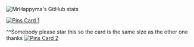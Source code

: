 ![MrHappyma's GitHub stats](https://github-readme-stats.vercel.app/api?username=mrhappyma)


[![Pins Card 1](https://github-readme-stats.vercel.app/api/pin/?username=mrhappyma&repo=What-is-a-Rickroll-)](https://github.com/mrhappyma/What-is-a-Rickroll-)

^^Somebody please star this so the card is the same size as the other one thanks
[![Pins Card 2](https://github-readme-stats.vercel.app/api/pin/?username=mrhappyma&repo=rick-astley-rocks---)](https://github.com/mrhappyma/rick-astley-rocks---)
